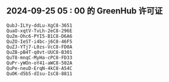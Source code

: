 ## 2024-09-25 05 : 00 的 GreenHub 许可证
```
QubJ-ILYy-ddLu-XgC8-3651
QuaO-xqtV-TvLh-2eC8-296E
QuZm-Ohc6-PYI5-B1C8-D6A6
QuZO-IeST-i4bc-j6C8-46F5
QuZJ-YTj7-L0zs-VcC8-FD0A
QuZB-pB4T-q0vt-UUC8-B301
QuT8-mnqC-MyHa-cPC8-FD33
QuPr-yWOn-oY41-aWC8-502A
QuPe-neuD-ErqN-4kC8-A54C
QuOK-d5b5-dIsu-IsC8-8811
```
